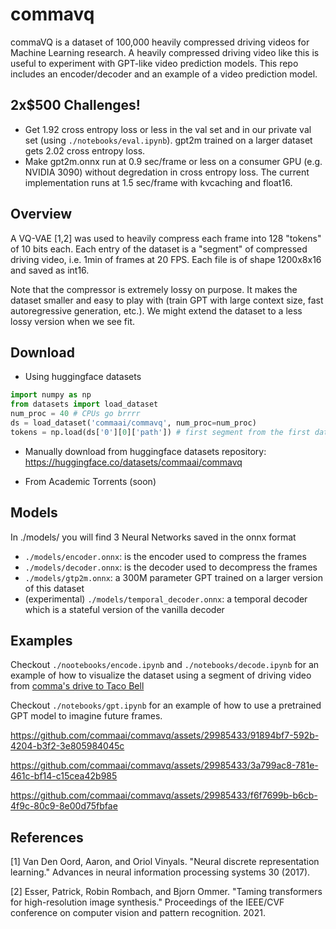 # commavq
commaVQ is a dataset of 100,000 heavily compressed driving videos for Machine Learning research. A heavily compressed driving video like this is useful to experiment with GPT-like video prediction models. This repo includes an encoder/decoder and an example of a video prediction model.

## 2x$500 Challenges!

- Get 1.92 cross entropy loss or less in the val set and in our private val set (using `./notebooks/eval.ipynb`). gpt2m trained on a larger dataset gets 2.02 cross entropy loss.
- Make gpt2m.onnx run at 0.9 sec/frame or less on a consumer GPU (e.g. NVIDIA 3090) without degredation in cross entropy loss. The current implementation runs at 1.5 sec/frame with kvcaching and float16.

## Overview
A VQ-VAE [1,2] was used to heavily compress each frame into 128 "tokens" of 10 bits each. Each entry of the dataset is a "segment" of compressed driving video, i.e. 1min of frames at 20 FPS. Each file is of shape 1200x8x16 and saved as int16.

Note that the compressor is extremely lossy on purpose. It makes the dataset smaller and easy to play with (train GPT with large context size, fast autoregressive generation, etc.). We might extend the dataset to a less lossy version when we see fit.

## Download
- Using huggingface datasets
```python
import numpy as np
from datasets import load_dataset
num_proc = 40 # CPUs go brrrr
ds = load_dataset('commaai/commavq', num_proc=num_proc)
tokens = np.load(ds['0'][0]['path']) # first segment from the first data shard
```

- Manually download from huggingface datasets repository: https://huggingface.co/datasets/commaai/commavq

- From Academic Torrents (soon)


## Models
In ./models/ you will find 3 Neural Networks saved in the onnx format
- `./models/encoder.onnx`: is the encoder used to compress the frames
- `./models/decoder.onnx`: is the decoder used to decompress the frames
- `./models/gtp2m.onnx`: a 300M parameter GPT trained on a larger version of this dataset
- (experimental) `./models/temporal_decoder.onnx`: a temporal decoder which is a stateful version of the vanilla decoder

## Examples
Checkout `./nootebooks/encode.ipynb` and `./notebooks/decode.ipynb` for an example of how to visualize the dataset using a segment of driving video from [comma's drive to Taco Bell](https://blog.comma.ai/taco-bell/)

Checkout `./notebooks/gpt.ipynb` for an example of how to use a pretrained GPT model to imagine future frames.

https://github.com/commaai/commavq/assets/29985433/91894bf7-592b-4204-b3f2-3e805984045c

https://github.com/commaai/commavq/assets/29985433/3a799ac8-781e-461c-bf14-c15cea42b985

https://github.com/commaai/commavq/assets/29985433/f6f7699b-b6cb-4f9c-80c9-8e00d75fbfae


## References
[1] Van Den Oord, Aaron, and Oriol Vinyals. "Neural discrete representation learning." Advances in neural information processing systems 30 (2017).

[2] Esser, Patrick, Robin Rombach, and Bjorn Ommer. "Taming transformers for high-resolution image synthesis." Proceedings of the IEEE/CVF conference on computer vision and pattern recognition. 2021.
